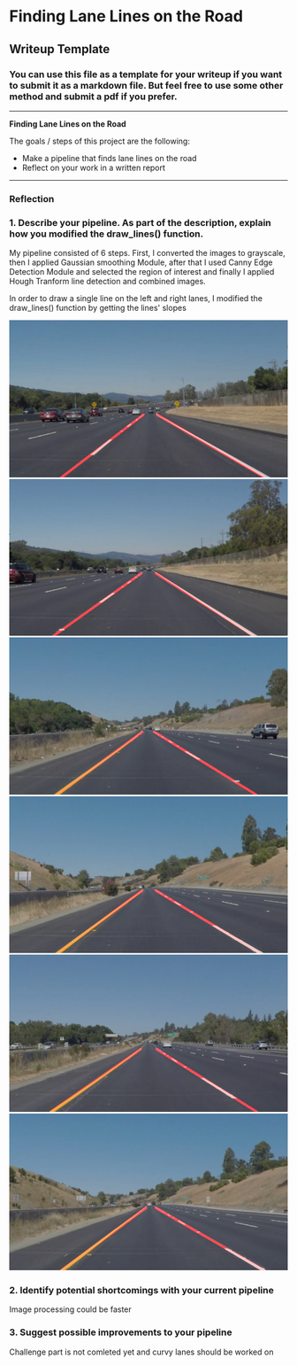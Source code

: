 # **Finding Lane Lines on the Road** 

## Writeup Template

### You can use this file as a template for your writeup if you want to submit it as a markdown file. But feel free to use some other method and submit a pdf if you prefer.

---

**Finding Lane Lines on the Road**

The goals / steps of this project are the following:
* Make a pipeline that finds lane lines on the road
* Reflect on your work in a written report


[//]: # (Image References)

[image1]: ./\test_images_output/solidWhiteCurve.jpg "solidWhiteCurve"
[image2]: ./\test_images_output/solidWhiteRight.jpg "solidWhiteRight"
[image3]: ./\test_images_output/solidYellowCurve.jpg "solidYellowCurve"
[image4]: ./\test_images_output/solidYellowCurve2.jpg "solidYellowCurve2"
[image5]: ./\test_images_output/solidYellowLeft.jpg "solidYellowLeft"
[image6]: ./\test_images_output/whiteCarLaneSwitch.jpg "whiteCarLaneSwitch"

[image6]: ./\examples/grayscale.jpg "GrayScale"

---

### Reflection

### 1. Describe your pipeline. As part of the description, explain how you modified the draw_lines() function.

My pipeline consisted of 6 steps. First, I converted the images to grayscale, then I applied Gaussian smoothing Module, after that I used Canny Edge Detection Module and selected the region of interest and finally I applied Hough Tranform line detection and combined images.

In order to draw a single line on the left and right lanes, I modified the draw_lines() function by getting the lines' slopes

![alt text][image1]
![alt text][image2]
![alt text][image3]
![alt text][image4]
![alt text][image5]
![alt text][image6]


### 2. Identify potential shortcomings with your current pipeline


Image processing could be faster


### 3. Suggest possible improvements to your pipeline

Challenge part is not comleted yet and curvy lanes should be worked on
